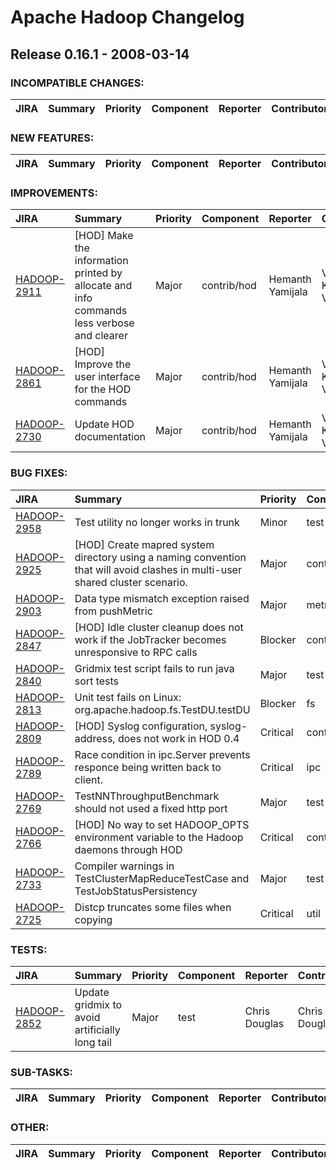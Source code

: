 # Apache Hadoop Changelog

## Release 0.16.1 - 2008-03-14

### INCOMPATIBLE CHANGES:

| JIRA | Summary | Priority | Component | Reporter | Contributor |
|:---- |:---- | :--- |:---- |:---- |:---- |


### NEW FEATURES:

| JIRA | Summary | Priority | Component | Reporter | Contributor |
|:---- |:---- | :--- |:---- |:---- |:---- |


### IMPROVEMENTS:

| JIRA | Summary | Priority | Component | Reporter | Contributor |
|:---- |:---- | :--- |:---- |:---- |:---- |
| [HADOOP-2911](https://issues.apache.org/jira/browse/HADOOP-2911) | [HOD] Make the information printed by allocate and info commands less verbose and clearer |  Major | contrib/hod | Hemanth Yamijala | Vinod Kumar Vavilapalli |
| [HADOOP-2861](https://issues.apache.org/jira/browse/HADOOP-2861) | [HOD] Improve the user interface for the HOD commands |  Major | contrib/hod | Hemanth Yamijala | Vinod Kumar Vavilapalli |
| [HADOOP-2730](https://issues.apache.org/jira/browse/HADOOP-2730) | Update HOD documentation |  Major | contrib/hod | Hemanth Yamijala | Vinod Kumar Vavilapalli |


### BUG FIXES:

| JIRA | Summary | Priority | Component | Reporter | Contributor |
|:---- |:---- | :--- |:---- |:---- |:---- |
| [HADOOP-2958](https://issues.apache.org/jira/browse/HADOOP-2958) | Test utility no longer works in trunk |  Minor | test | Chris Douglas | Chris Douglas |
| [HADOOP-2925](https://issues.apache.org/jira/browse/HADOOP-2925) | [HOD] Create mapred system directory using a naming convention that will avoid clashes in multi-user shared cluster scenario. |  Major | contrib/hod | Hemanth Yamijala | Hemanth Yamijala |
| [HADOOP-2903](https://issues.apache.org/jira/browse/HADOOP-2903) | Data type mismatch exception raised from pushMetric |  Major | metrics | girish vaitheeswaran | girish vaitheeswaran |
| [HADOOP-2847](https://issues.apache.org/jira/browse/HADOOP-2847) | [HOD] Idle cluster cleanup does not work if the JobTracker becomes unresponsive to RPC calls |  Blocker | contrib/hod | Hemanth Yamijala | Hemanth Yamijala |
| [HADOOP-2840](https://issues.apache.org/jira/browse/HADOOP-2840) | Gridmix test script fails to run java sort tests |  Major | test | Mukund Madhugiri | Mukund Madhugiri |
| [HADOOP-2813](https://issues.apache.org/jira/browse/HADOOP-2813) | Unit test fails on Linux: org.apache.hadoop.fs.TestDU.testDU |  Blocker | fs | Mukund Madhugiri | Mahadev konar |
| [HADOOP-2809](https://issues.apache.org/jira/browse/HADOOP-2809) | [HOD] Syslog configuration, syslog-address, does not work in HOD 0.4 |  Critical | contrib/hod | Hemanth Yamijala | Vinod Kumar Vavilapalli |
| [HADOOP-2789](https://issues.apache.org/jira/browse/HADOOP-2789) | Race condition in ipc.Server prevents responce being written back to client. |  Critical | ipc | Clint Morgan | Raghu Angadi |
| [HADOOP-2769](https://issues.apache.org/jira/browse/HADOOP-2769) | TestNNThroughputBenchmark should not used a fixed http port |  Major | test | Owen O'Malley | Owen O'Malley |
| [HADOOP-2766](https://issues.apache.org/jira/browse/HADOOP-2766) | [HOD] No way to set HADOOP\_OPTS environment variable to the Hadoop daemons through HOD |  Critical | contrib/hod | Hemanth Yamijala | Vinod Kumar Vavilapalli |
| [HADOOP-2733](https://issues.apache.org/jira/browse/HADOOP-2733) | Compiler warnings in TestClusterMapReduceTestCase and TestJobStatusPersistency |  Major | test | Konstantin Shvachko | Tsz Wo Nicholas Sze |
| [HADOOP-2725](https://issues.apache.org/jira/browse/HADOOP-2725) | Distcp truncates some files when copying |  Critical | util | Murtaza A. Basrai | Tsz Wo Nicholas Sze |


### TESTS:

| JIRA | Summary | Priority | Component | Reporter | Contributor |
|:---- |:---- | :--- |:---- |:---- |:---- |
| [HADOOP-2852](https://issues.apache.org/jira/browse/HADOOP-2852) | Update gridmix to avoid artificially long tail |  Major | test | Chris Douglas | Chris Douglas |


### SUB-TASKS:

| JIRA | Summary | Priority | Component | Reporter | Contributor |
|:---- |:---- | :--- |:---- |:---- |:---- |


### OTHER:

| JIRA | Summary | Priority | Component | Reporter | Contributor |
|:---- |:---- | :--- |:---- |:---- |:---- |


